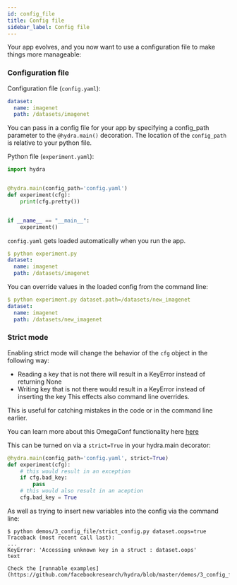 ```yaml
---
id: config_file
title: Config file
sidebar_label: Config file
---
```


Your app evolves, and you now want to use a configuration file to make things more manageable:

### Configuration file
Configuration file (`config.yaml`):
```yaml
dataset:
  name: imagenet
  path: /datasets/imagenet
```

You can pass in a config file for your app by specifying a config_path parameter to the `@hydra.main()` decoration.
The location of the `config_path` is relative to your python file.

Python file (`experiment.yaml`):
```python
import hydra


@hydra.main(config_path='config.yaml')
def experiment(cfg):
    print(cfg.pretty())


if __name__ == "__main__":
    experiment()
```

`config.yaml` gets loaded automatically when you run the app.
```yaml
$ python experiment.py
dataset:
  name: imagenet
  path: /datasets/imagenet
```

You can override values in the loaded config from the command line:
```yaml
$ python experiment.py dataset.path=/datasets/new_imagenet
dataset:
  name: imagenet
  path: /datasets/new_imagenet
```


### Strict mode
Enabling strict mode will change the behavior of the `cfg` object in the following way:
* Reading a key that is not there will result in a KeyError instead of returning None
* Writing key that is not there would result in a KeyError instead of inserting the key
This effects also command line overrides.

This is useful for catching mistakes in the code or in the command line earlier.

You can learn more about this OmegaConf functionality here [here](https://omegaconf.readthedocs.io/en/latest/usage.html#configuration-flags)

This can be turned on via a `strict=True` in your hydra.main decorator:

```python
@hydra.main(config_path='config.yaml', strict=True)
def experiment(cfg):
    # this would result in an exception
    if cfg.bad_key:
        pass
    # this would also result in an aception
    cfg.bad_key = True
```

As well as trying to insert new variables into the config via the command line:
```text
$ python demos/3_config_file/strict_config.py dataset.oops=true
Traceback (most recent call last):
...
KeyError: 'Accessing unknown key in a struct : dataset.oops'
text

Check the [runnable examples](https://github.com/facebookresearch/hydra/blob/master/demos/3_config_file).